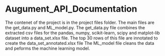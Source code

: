 # Augument_API_Documentation

The contenet of the project is in the project files folder. 
The main files are the get_data.py and ML_model.py.
The get_data.py file combines the extracted csv files for the pandas, numpy, scikit-learn, scipy and matplot-lib dataset into a data_set.xlsx file. The top 30 rows of this file are innotated to create the data_set_annotated.xlsx file
The ML_model file cleans the data and peforms the machine learning model.
